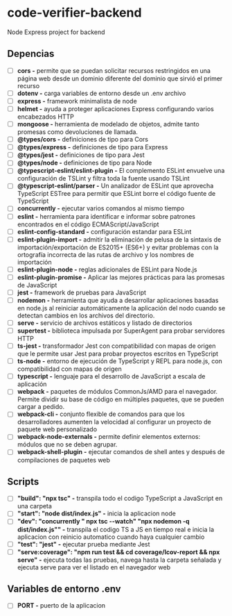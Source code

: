 # code-verifier-backend

Node Express project for backend

## Depencias

- [ ] **cors -** permite que se puedan solicitar recursos restringidos en una página web desde un dominio diferente del dominio que sirvió el primer recurso
- [ ] **dotenv -** carga variables de entorno desde un .env archivo
- [ ] **express -** framework minimalista de node
- [ ] **helmet -** ayuda a proteger aplicaciones Express configurando varios encabezados HTTP
- [ ] **mongoose -** herramienta de modelado de objetos, admite tanto promesas como devoluciones de llamada. 
- [ ] **@types/cors -** definiciones de tipo para Cors
- [ ] **@types/express -** definiciones de tipo para Express
- [ ] **@types/jest -** definiciones de tipo para Jest
- [ ] **@types/node -** definiciones de tipo para Node
- [ ] **@typescript-eslint/eslint-plugin -** El complemento ESLint envuelve una configuración de TSLint y filtra toda la fuente usando TSLint
- [ ] **@typescript-eslint/parser -** Un analizador de ESLint que aprovecha TypeScript ESTree para permitir que ESLint borre el código fuente de TypeScript
- [ ] **concurrently -** ejecutar varios comandos al mismo tiempo
- [ ] **eslint -** herramienta para identificar e informar sobre patrones encontrados en el código ECMAScript/JavaScript
- [ ] **eslint-config-standard -** configuración estandar para ESLint
- [ ] **eslint-plugin-import -** admitir la eliminación de pelusa de la sintaxis de importación/exportación de ES2015+ (ES6+) y evitar problemas con la ortografía incorrecta de las rutas de archivo y los nombres de importación
- [ ] **eslint-plugin-node -** reglas adicionales de ESLint para Node.js 
- [ ] **eslint-plugin-promise -** Aplicar las mejores prácticas para las promesas de JavaScript
- [ ] **jest -** framework de pruebas para JavaScript
- [ ] **nodemon -** herramienta que ayuda a desarrollar aplicaciones basadas en node.js al reiniciar automáticamente la aplicación del nodo cuando se detectan cambios en los archivos del directorio. 
- [ ] **serve -** servicio de archivos estáticos y listado de directorios 
- [ ] **supertest -** biblioteca impulsada por SuperAgent para probar servidores HTTP 
- [ ] **ts-jest -** transformador Jest con compatibilidad con mapas de origen que le permite usar Jest para probar proyectos escritos en TypeScript 
- [ ] **ts-node -** entorno de ejecución de TypeScript y REPL para node.js, con compatibilidad con mapas de origen 
- [ ] **typescript -** lenguaje para el desarrollo de JavaScript a escala de aplicación
- [ ] **webpack -** paquetes de módulos CommonJs/AMD para el navegador. Permite dividir su base de código en múltiples paquetes, que se pueden cargar a pedido. 
- [ ] **webpack-cli -** conjunto flexible de comandos para que los desarrolladores aumenten la velocidad al configurar un proyecto de paquete web personalizado
- [ ] **webpack-node-externals -** permite definir elementos externos: módulos que no se deben agrupar. 
- [ ] **webpack-shell-plugin -** ejecutar comandos de shell antes y después de compilaciones de paquetes web 

## Scripts

- [ ] **"build": "npx tsc" -** transpila todo el codigo TypeScript a JavaScript en una carpeta
- [ ] **"start": "node dist/index.js" -** inicia la aplicacion node
- [ ] **"dev": "concurrently \" npx tsc --watch\" \"npx nodemon -q dist/index.js\"" -** transpila el codigo TS a JS en tiempo real e inicia la aplicacion con reinicio automatico cuando haya cualquier cambio
- [ ] **"test": "jest" -** ejecutar prueba mediante Jest
- [ ] **"serve:coverage": "npm run test && cd coverage/lcov-report && npx serve" -** ejecuta todas las pruebas, navega hasta la carpeta señalada y ejecuta serve para ver el listado en el navegador web

## Variables de entorno .env

- [ ] **PORT -** puerto de la aplicacion
